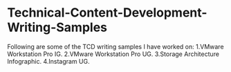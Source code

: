 # Technical-Content-Development-Writing-Samples
Following are some of the TCD writing samples I have worked on:
1.VMware Workstation Pro IG.
2.VMware Workstation Pro UG.
3.Storage Architecture Infographic.
4.Instagram UG.
